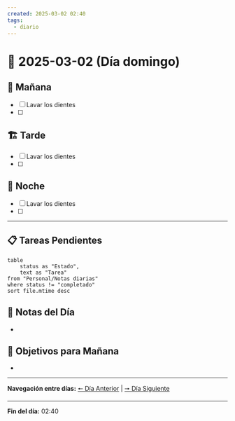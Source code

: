 ```yaml
---
created: 2025-03-02 02:40
tags:
  - diario
---
```


# 📅 2025-03-02 (Día domingo)

## 🌅 **Mañana**
- [ ] Lavar los dientes
- [ ] 

## 🏗️ **Tarde**
- [ ] Lavar los dientes
- [ ] 

## 🌙 **Noche**
- [ ] Lavar los dientes
- [ ] 

---

## 📋 **Tareas Pendientes**

```dataview
table 
    status as "Estado", 
    text as "Tarea"
from "Personal/Notas diarias" 
where status != "completado"
sort file.mtime desc
```

## 📝 **Notas del Día**
- 

## 🎯 **Objetivos para Mañana**
- 

---

**Navegación entre días:**
[🠔 Día Anterior](2025-03-01) | [🠖 Día Siguiente](2025-03-03)

---

**Fin del día:** 02:40